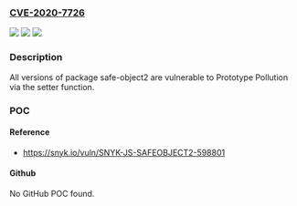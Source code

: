 ### [CVE-2020-7726](https://cve.mitre.org/cgi-bin/cvename.cgi?name=CVE-2020-7726)
![](https://img.shields.io/static/v1?label=Product&message=safe-object2&color=blue)
![](https://img.shields.io/static/v1?label=Version&message=%3E%3D%200%20&color=brighgreen)
![](https://img.shields.io/static/v1?label=Vulnerability&message=Prototype%20Pollution&color=brighgreen)

### Description

All versions of package safe-object2 are vulnerable to Prototype Pollution via the setter function.

### POC

#### Reference
- https://snyk.io/vuln/SNYK-JS-SAFEOBJECT2-598801

#### Github
No GitHub POC found.

